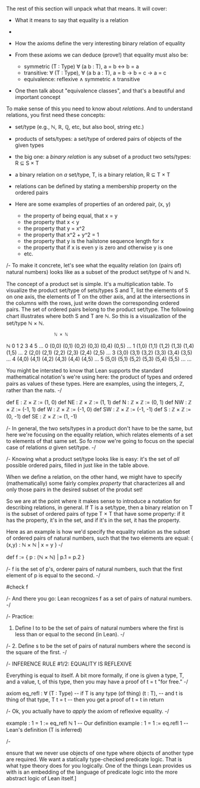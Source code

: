 
The rest of this section will unpack what
that means. It will cover:

- What it means to say that equality is a relation
-
- How the axioms define the very interesting binary relation of equality

- From these axioms we can deduce (prove!) that equality must also be:
  - symmetric (T : Type) ∀ (a b : T), a = b ↔ b = a
  - transitive: ∀ (T : Type), ∀ (a b a : T), a = b → b = c → a = c
  - equivalence: reflexive ∧ symmetric ∧ transitive

- One then talk about "equivalence classes", and that's a beautiful and important concept

To make sense of this you need to know about *relations*. And to understand relations, you first need these concepts:

- set/type (e.g., ℕ, ℝ, ℚ, etc, but also bool, string etc.)
  
- products of sets/types: a set/type of ordered pairs of objects of the given types
  
- the big one: a *binary relation* is any subset of a product two sets/types: R ⊆ S × T

- a binary relation on *a* set/type, T, is a binary relation, R ⊆ T × T

- relations can be defined by stating a membership property on the ordered pairs

- Here are some examples of properties of an ordered pair, (x, y)
  - the property of being equal, that x = y
  - the property that x < y
  - the property that y = x^2
  - the property that x^2 + y^2 = 1
  - the property that y is the hailstone sequence length for x
  - the property that if x is even y is zero and otherwise y is one
  - etc.


/-
To make it concrete, let's see what the equality relation
(on (pairs of) natural numbers) looks like as a subset of
the product set/type of ℕ and ℕ. 

The concept of a product set is simple. It's a multiplication
table. To visualize the product set/type of sets/types S and 
T, list the elements of S on one axis, the elements of T on
the other axis, and at the intersections in the columns with
the rows, just write down the corresponding ordered pairs. 
The set of ordered pairs belong to the product set/type. The
following chart illustrates where both S and T are ℕ. So
this is a visualization of the set/type ℕ × ℕ. 

                      ℕ × ℕ 
  ℕ   0     1     2     3     4     5   ...
  0 (0,0) (0,1) (0,2) (0,3) (0,4) (0,5) ...
  1 (1,0) (1,1) (1,2) (1,3) (1,4) (1,5) ...
  2 (2,0) (2,1) (2,2) (2,3) (2,4) (2,5) ...
  3 (3,0) (3,1) (3,2) (3,3) (3,4) (3,5) ...
  4 (4,0) (4,1) (4,2) (4,3) (4,4) (4,5) ...
  5 (5,0) (5,1) (5,2) (5,3) (5,4) (5,5) ...
...

You might be intersted to know that Lean supports the standard
mathematical notation's we're using here: the product of types
and ordered pairs as values of these types. Here are examples,
using the integers, ℤ, rather than the nats.
-/

def E  : ℤ × ℤ := (1, 0)
def NE : ℤ × ℤ := (1, 1)
def N  : ℤ × ℤ := (0, 1)
def NW : ℤ × ℤ := (-1, 1)
def W  : ℤ × ℤ := (-1, 0)
def SW : ℤ × ℤ := (-1, -1)
def S  : ℤ × ℤ := (0, -1)
def SE : ℤ × ℤ := (1, -1)

/-
In general, the two sets/types in a product don't
have to be the same, but here we're focusing on the
equality relation, which relates elements of a set
to elements of that same set. So fo rnow we're going
to focus on the special case of relations *a* given
set/type.
-/


/-
Knowing what a product set/type looks like is
easy: it's the set of *all* possible ordered
pairs, filled in just like in the table above.

When we define a relation, on the other hand,
we might have to specify (mathematically) some
fairly complex *property* that characterizes
all and only those pairs in the desired subset
of the produt set!

So we are at the point where it makes sense to
introduce a notation for describing relations,
in general. If T is a set/type, then a binary
relation on T is the subset of ordered pairs of
type T × T that have some property: if it has
the property, it's in the set, and if it's in
the set, it has the property.

Here as an example is how we'd specify the
equality relation as the subset of ordered
pairs of natural numbers, such that the two
elements are equal: { (x,y) : ℕ × ℕ | x = y }
-/

def f := { p : (ℕ × ℕ) | p.1 = p.2 }

/-
f is the set of p's, orderer pairs of
natural numbers, such that the first 
element of p is equal to the second.
-/

#check f

/-
And there you go: Lean recognizes f
as a set of pairs of natural numbers.
-/

/-
Practice:
1. Define l to to be the set of pairs of natural
numbers where the first is less than or equal to
the second (in Lean).
-/

/-
2. Define s to be the set of pairs of natural
numbers where the second is the square of the
first.
-/

/-
INFERENCE RULE #1/2: EQUALITY IS REFLEXIVE

Everything is equal to itself. A bit more formally,
if one is given a type, T, and a value, t, of this
type, then you may have a proof of t = t "for free."
-/

axiom eq_refl  : 
  ∀ (T : Type)  -- if T is any type (of thing)
    (t : T),    -- and t is thing of that type, T
  t = t         -- then you get a proof of t = t in return

/-
Ok, you actually have to *apply* the axiom of
reflexive equality. 
-/

example : 1 = 1 := eq_refl ℕ 1  -- Our definition
example : 1 = 1 := eq.refl 1    -- Lean's definition (T is inferred)

/-

ensure that we never use objects of one type
where objects of another type are required. We
want a statically type-checked predicate logic.
That is what type theory does for you logically.
One of the things Lean provides us with is an
embedding of the language of predicate logic
into the more abstract logic of Lean itself.]
